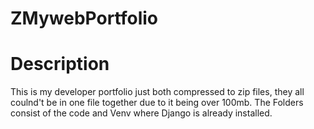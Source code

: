 # ZMywebPortfolio

# Description

This is my developer portfolio just  both compressed to zip files, they all coulnd't  be in one file together due to it being over 100mb. The Folders consist of the code and Venv where  Django is already installed.
